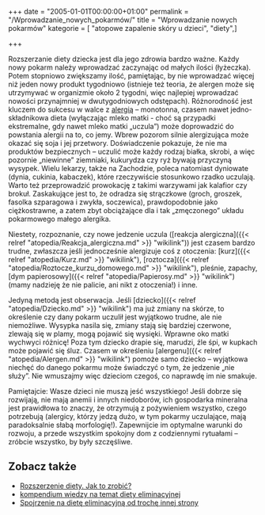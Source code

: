 +++
date = "2005-01-01T00:00:00+01:00"
permalink = "/Wprowadzanie_nowych_pokarmów/"
title = "Wprowadzanie nowych pokarmów"
kategorie = [ "atopowe zapalenie skóry u dzieci", "diety",]

+++

Rozszerzanie diety dziecka jest dla jego zdrowia bardzo ważne. Każdy nowy pokarm należy wprowadzać zaczynając od małych ilości (łyżeczka). Potem stopniowo zwiększamy ilość, pamiętając, by nie wprowadzać więcej niż jeden nowy produkt tygodniowo (istnieje też teoria, że alergen może się utrzymywać w organizmie około 2 tygodni, więc najlepiej wprowadzać nowości przynajmniej w dwutygodniowych odstępach). Różnorodność jest kluczem do sukcesu w walce z [alergią](/atopedia/Alergia "wikilink") – monotonna, czasem nawet jedno-składnikowa dieta (wyłączając mleko matki - choć są przypadki ekstremalne, gdy nawet mleko matki „uczula”) może doprowadzić do powstania alergii na to, co jemy. Wbrew pozorom silnie alergizująca może okazać się soja i jej przetwory. Doświadczenie pokazuje, że nie ma produktów bezpiecznych – uczulić może każdy rodzaj białka, skrobi, a więc pozornie „niewinne” ziemniaki, kukurydza czy ryż bywają przyczyną wysypek. Wielu lekarzy, także na Zachodzie, poleca natomiast dyniowate (dynia, cukinia, kabaczek), które rzeczywiście stosunkowo rzadko uczulają. Warto też przeprowadzić prowokację z takimi warzywami jak kalafior czy brokuł. Zaskakujące jest to, że odradza się strączkowe (groch, groszek, fasolka szparagowa i zwykła, soczewica), prawdopodobnie jako ciężkostrawne, a zatem zbyt obciążające dla i tak „zmęczonego” układu pokarmowego małego alergika.

Niestety, rozpoznanie, czy nowe jedzenie uczula ([reakcja alergiczna]({{< relref "atopedia/Reakcja_alergiczna.md" >}} "wikilink")) jest czasem bardzo trudne, zwłaszcza jeśli jednocześnie alergizuje coś z otoczenia: [kurz]({{< relref "atopedia/Kurz.md" >}} "wikilink"), [roztocza]({{< relref "atopedia/Roztocze_kurzu_domowego.md" >}} "wikilink"), pleśnie, zapachy, [dym papierosowy]({{< relref "atopedia/Papierosy.md" >}} "wikilink") (mamy nadzieję że nie palicie, ani nikt z otoczenia!) i inne.

Jedyną metodą jest obserwacja. Jeśli [dziecko]({{< relref "atopedia/Dziecko.md" >}} "wikilink") ma już zmiany na skórze, to określenie czy dany pokarm uczulił jest wyjątkowo trudne, ale nie niemożliwe. Wysypka nasila się, zmiany stają się bardziej czerwone, zlewają się w plamy, mogą pojawić się wysięki. Wprawne oko matki wychwyci różnicę! Poza tym dziecko drapie się, marudzi, źle śpi, w kupkach może pojawić się śluz. Czasem w określeniu [alergenu]({{< relref "atopedia/Alergen.md" >}} "wikilink") pomoże samo dziecko – wyjątkowa niechęć do danego pokarmu może świadczyć o tym, że jedzenie „nie służy”. Nie wmuszajmy więc dzieciom czegoś, co naprawdę im nie smakuje.

Pamiętajcie: Wasze dzieci nie muszą jeść wszystkiego! Jeśli dobrze się rozwijają, nie mają anemii i innych niedoborów, ich gospodarka mineralna jest prawidłowa to znaczy, że otrzymują z pożywieniem wszystko, czego potrzebują (alergicy, którzy jedzą dużo, w tym pokarmy uczulające, mają paradoksalnie słabą morfologię!). Zapewnijcie im optymalne warunki do rozwoju, a przede wszystkim spokojny dom z codziennymi rytuałami – zróbcie wszystko, by były szczęśliwe.

Zobacz także
------------

-   [Rozszerzenie diety. Jak to zrobić?](http://www.atopowe-zapalenie.pl/forum/viewtopic.php?f=1&t=2231)
-   [kompendium wiedzy na temat diety eliminacyjnej](http://forum.gazeta.pl/forum/72,2.html?f=578&w=8115172&s=0)
-   [Spojrzenie na dietę eliminacyjną od trochę innej strony](http://forum.gazeta.pl/forum/72,2.html?f=578&w=16779661&v=2&s=0)
